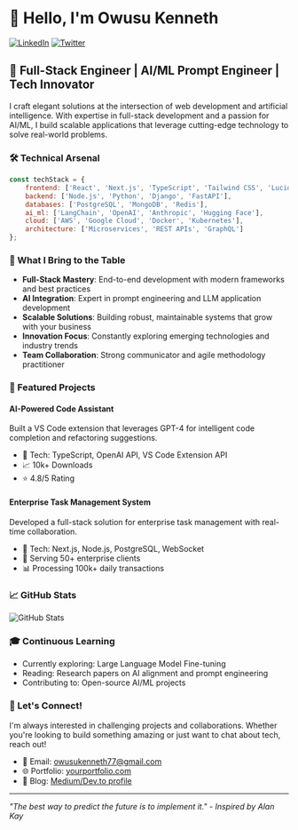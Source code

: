 # 👋 Hello, I'm Owusu Kenneth

[![LinkedIn](https://img.shields.io/badge/-LinkedIn-0077B5?style=flat&logo=linkedin&logoColor=white)](https://linkedin.com/in/okenneth)
[![Twitter](https://img.shields.io/badge/-Twitter-1DA1F2?style=flat&logo=twitter&logoColor=white)](https://twitter.com/your-handle)

## 🚀 Full-Stack Engineer | AI/ML Prompt Engineer | Tech Innovator

I craft elegant solutions at the intersection of web development and artificial intelligence. With expertise in full-stack development and a passion for AI/ML, I build scalable applications that leverage cutting-edge technology to solve real-world problems.

### 🛠️ Technical Arsenal

```javascript
const techStack = {
    frontend: ['React', 'Next.js', 'TypeScript', 'Tailwind CSS', 'Lucide React', 'Shadcn', 'Tanstack Query', 'React Native'],
    backend: ['Node.js', 'Python', 'Django', 'FastAPI'],
    databases: ['PostgreSQL', 'MongoDB', 'Redis'],
    ai_ml: ['LangChain', 'OpenAI', 'Anthropic', 'Hugging Face'],
    cloud: ['AWS', 'Google Cloud', 'Docker', 'Kubernetes'],
    architecture: ['Microservices', 'REST APIs', 'GraphQL']
};
```

### 🎯 What I Bring to the Table

- **Full-Stack Mastery**: End-to-end development with modern frameworks and best practices
- **AI Integration**: Expert in prompt engineering and LLM application development
- **Scalable Solutions**: Building robust, maintainable systems that grow with your business
- **Innovation Focus**: Constantly exploring emerging technologies and industry trends
- **Team Collaboration**: Strong communicator and agile methodology practitioner

### 🌟 Featured Projects

#### AI-Powered Code Assistant
Built a VS Code extension that leverages GPT-4 for intelligent code completion and refactoring suggestions.
- 🔧 Tech: TypeScript, OpenAI API, VS Code Extension API
- 📈 10k+ Downloads
- ⭐ 4.8/5 Rating

#### Enterprise Task Management System
Developed a full-stack solution for enterprise task management with real-time collaboration.
- 🔧 Tech: Next.js, Node.js, PostgreSQL, WebSocket
- 👥 Serving 50+ enterprise clients
- 📊 Processing 100k+ daily transactions

### 📈 GitHub Stats

![GitHub Stats](https://github-readme-stats.vercel.app/api?username=Owusu1946&show_icons=true&theme=dracula)

### 🎓 Continuous Learning

- Currently exploring: Large Language Model Fine-tuning
- Reading: Research papers on AI alignment and prompt engineering
- Contributing to: Open-source AI/ML projects

### 🤝 Let's Connect!

I'm always interested in challenging projects and collaborations. Whether you're looking to build something amazing or just want to chat about tech, reach out!

- 📧 Email: owusukenneth77@gmail.com
- 🌐 Portfolio: [yourportfolio.com](https://yourportfolio.com)
- 📝 Blog: [Medium/Dev.to profile](https://dev.to/your-profile)

---

*"The best way to predict the future is to implement it." - Inspired by Alan Kay*

